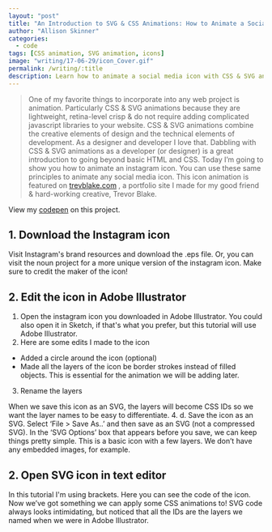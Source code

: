 ```yaml
---
layout: "post"
title: "An Introduction to SVG & CSS Animations: How to Animate a Social Media Icon"
author: "Allison Skinner"
categories:
  - code
tags: [CSS animation, SVG animation, icons]
image: "writing/17-06-29/icon_Cover.gif"
permalink: /writing/:title
description: Learn how to animate a social media icon with CSS & SVG animations
---
```

>One of my favorite things to incorporate into any web project is animation. Particularly CSS & SVG animations because they are lightweight, retina-level crisp & do not require adding complicated javascript libraries to your website. CSS & SVG animations combine the creative elements of design and the technical elements of development. As a designer and developer I love that. Dabbling with CSS & SVG animations as a developer (or designer) is a great introduction to going beyond basic HTML and CSS. Today I’m going to show you how to animate an instagram icon. You can use these same principles to animate any social media icon. This icon animation is featured on [trevblake.com](trevblake.com) , a portfolio site I made for my good friend & hard-working creative, Trevor Blake.

View my [codepen](https://codepen.io/adskinner/pen/eRyygL) on this project.

## 1. Download the Instagram icon
Visit Instagram's brand resources and download the .eps file. Or, you can visit the noun project for a more unique version of the instagram icon. Make sure to credit the maker of the icon!

## 2. Edit the icon in Adobe Illustrator
1. Open the instagram icon you downloaded in Adobe Illustrator. You could also open it in Sketch, if that's what you prefer, but this tutorial will use Adobe Illustrator.
2. Here are some edits I made to the icon
  - Added a circle around the icon (optional)
  - Made all the layers of the icon be border strokes instead of filled objects. This is essential for the animation we will be adding later.
3. Rename the layers

When we save this icon as an SVG, the layers will become CSS IDs so we want the layer names to be easy to differentiate.
4. d. Save the icon as an SVG. Select ‘File > Save As..’ and then save as an SVG (not a compressed SVG). In the ‘SVG Options’ box that appears before you save, we can keep things pretty simple. This is a basic icon with a few layers. We don’t have any embedded images, for example.

## 2. Open SVG icon in text editor
In this tutorial I'm using brackets. Here you can see the code of the icon. Now we’ve got something we can apply some CSS animations to!
SVG code always looks intimidating, but noticed that all the IDs are the layers we named when we were in Adobe Illustrator.
